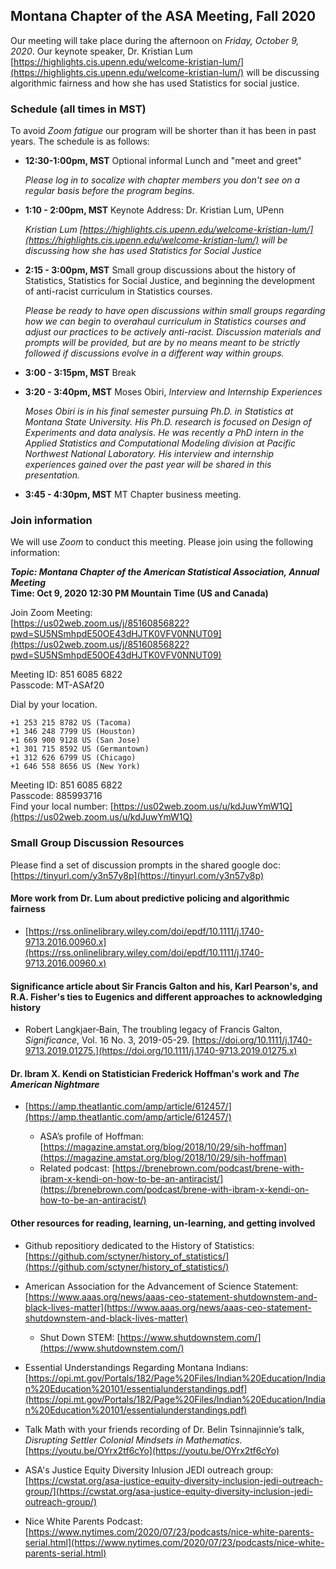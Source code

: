 ## Montana Chapter of the ASA Meeting, Fall 2020

Our meeting will take place during the afternoon on _Friday, October 9, 2020_. Our keynote speaker, Dr. Kristian Lum [https://highlights.cis.upenn.edu/welcome-kristian-lum/](https://highlights.cis.upenn.edu/welcome-kristian-lum/) will be discussing algorithmic fairness and how she has used Statistics for social justice. 

### Schedule (all times in MST)

To avoid _Zoom fatigue_ our program will be shorter than it has been in past years. The schedule is as follows: 

- __12:30-1:00pm, MST__ Optional informal Lunch and "meet and greet"    

    _Please log in to socalize with chapter members you don't see on a regular basis before the program begins._ 

- __1:10 - 2:00pm, MST__ Keynote Address: Dr. Kristian Lum, UPenn

    _Kristian Lum [https://highlights.cis.upenn.edu/welcome-kristian-lum/](https://highlights.cis.upenn.edu/welcome-kristian-lum/) will be discussing how she has used Statistics for Social Justice_ 

- __2:15 - 3:00pm, MST__ Small group discussions about the history of Statistics, Statistics for Social Justice, and beginning the development of anti-racist curriculum in Statistics courses.  

    _Please be ready to have open discussions within small groups regarding how we can begin to overahaul curriculum in Statistics courses and adjust our practices to be actively anti-racist. Discussion materials and prompts will be provided, but are by no means meant to be strictly followed if discussions evolve in a different way within groups._

- __3:00 - 3:15pm, MST__ Break 
- __3:20 - 3:40pm, MST__ Moses Obiri, _Interview and Internship Experiences_

    _Moses Obiri is in his final semester pursuing Ph.D. in Statistics at Montana State University. His Ph.D. research is focused on Design of Experiments and data analysis. He was recently a PhD intern in the Applied Statistics and Computational Modeling division at Pacific Northwest National Laboratory. His interview and internship experiences gained over the past year will be shared in this presentation._ 

- __3:45 - 4:30pm, MST__ MT Chapter business meeting.

### Join information 

We will use _Zoom_ to conduct this meeting. Please join using the following information: 

___Topic: Montana Chapter of the American Statistical Association, Annual Meeting___   
__Time: Oct 9, 2020 12:30 PM Mountain Time (US and Canada)__

Join Zoom Meeting:    
[https://us02web.zoom.us/j/85160856822?pwd=SU5NSmhpdE50OE43dHJTK0VFV0NNUT09](https://us02web.zoom.us/j/85160856822?pwd=SU5NSmhpdE50OE43dHJTK0VFV0NNUT09)

Meeting ID: 851 6085 6822   
Passcode: MT-ASAf20

Dial by your location.   

    +1 253 215 8782 US (Tacoma)
    +1 346 248 7799 US (Houston)
    +1 669 900 9128 US (San Jose)
    +1 301 715 8592 US (Germantown)
    +1 312 626 6799 US (Chicago)
    +1 646 558 8656 US (New York)
    
Meeting ID: 851 6085 6822   
Passcode: 885993716   
Find your local number: [https://us02web.zoom.us/u/kdJuwYmW1Q](https://us02web.zoom.us/u/kdJuwYmW1Q)

### Small Group Discussion Resources

Please find a set of discussion prompts in the shared google doc: [https://tinyurl.com/y3n57y8p](https://tinyurl.com/y3n57y8p)

#### More work from Dr. Lum about predictive policing and algorithmic fairness

- [https://rss.onlinelibrary.wiley.com/doi/epdf/10.1111/j.1740-9713.2016.00960.x](https://rss.onlinelibrary.wiley.com/doi/epdf/10.1111/j.1740-9713.2016.00960.x)
    
#### Significance article about Sir Francis Galton and his, Karl Pearson's, and R.A. Fisher's ties to Eugenics and different approaches to acknowledging history

- Robert Langkjaer‐Bain, The troubling legacy of Francis Galton, _Significance_, Vol. 16 No. 3, 2019-05-29.  [https://doi.org/10.1111/j.1740-9713.2019.01275.](https://doi.org/10.1111/j.1740-9713.2019.01275.x)

#### Dr. Ibram X. Kendi on Statistician Frederick Hoffman's work and _The American Nightmare_

- [https://amp.theatlantic.com/amp/article/612457/](https://amp.theatlantic.com/amp/article/612457/)

    - ASA’s profile of Hoffman: [https://magazine.amstat.org/blog/2018/10/29/sih-hoffman](https://magazine.amstat.org/blog/2018/10/29/sih-hoffman)  
    - Related podcast: [https://brenebrown.com/podcast/brene-with-ibram-x-kendi-on-how-to-be-an-antiracist/](https://brenebrown.com/podcast/brene-with-ibram-x-kendi-on-how-to-be-an-antiracist/)


#### Other resources for reading, learning, un-learning, and getting involved 

- Github repositiory dedicated to the History of Statistics: [https://github.com/sctyner/history_of_statistics/](https://github.com/sctyner/history_of_statistics/)
- American Association for the Advancement of Science Statement: [https://www.aaas.org/news/aaas-ceo-statement-shutdownstem-and-black-lives-matter](https://www.aaas.org/news/aaas-ceo-statement-shutdownstem-and-black-lives-matter)

    - Shut Down STEM: [https://www.shutdownstem.com/](https://www.shutdownstem.com/)

- Essential Understandings Regarding Montana Indians: [https://opi.mt.gov/Portals/182/Page%20Files/Indian%20Education/Indian%20Education%20101/essentialunderstandings.pdf](https://opi.mt.gov/Portals/182/Page%20Files/Indian%20Education/Indian%20Education%20101/essentialunderstandings.pdf)
- Talk Math with your friends recording of Dr. Belin Tsinnajinnie’s talk, _Disrupting Settler Colonial Mindsets in Mathematics._ [https://youtu.be/OYrx2tf6cYo](https://youtu.be/OYrx2tf6cYo)
- ASA's Justice Equity Diversity Inlusion JEDI outreach group: [https://cwstat.org/asa-justice-equity-diversity-inclusion-jedi-outreach-group/](https://cwstat.org/asa-justice-equity-diversity-inclusion-jedi-outreach-group/)
- Nice White Parents Podcast: [https://www.nytimes.com/2020/07/23/podcasts/nice-white-parents-serial.html](https://www.nytimes.com/2020/07/23/podcasts/nice-white-parents-serial.html)



